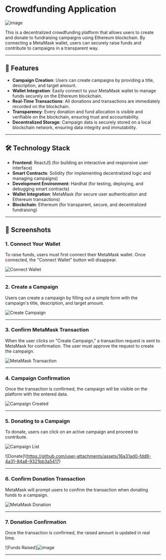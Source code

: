 # Crowdfunding Application

![image](https://github.com/user-attachments/assets/aa416775-68eb-4b61-a4f4-9fc0dbf35acf)


This is a decentralized crowdfunding platform that allows users to create and donate to fundraising campaigns using Ethereum blockchain. By connecting a MetaMask wallet, users can securely raise funds and contribute to campaigns in a transparent way.

---

## 🚀 Features

- **Campaign Creation**: Users can create campaigns by providing a title, description, and target amount.
- **Wallet Integration**: Easily connect to your MetaMask wallet to manage funds securely on the Ethereum blockchain.
- **Real-Time Transactions**: All donations and transactions are immediately recorded on the blockchain.
- **Transparency**: Every donation and fund allocation is visible and verifiable on the blockchain, ensuring trust and accountability.
- **Decentralized Storage**: Campaign data is securely stored on a local blockchain network, ensuring data integrity and immutability.

---

## 🛠️ Technology Stack

- **Frontend**: ReactJS (for building an interactive and responsive user interface)
- **Smart Contracts**: Solidity (for implementing decentralized logic and managing campaigns)
- **Development Environment**: Hardhat (for testing, deploying, and debugging smart contracts)
- **Wallet Integration**: MetaMask (for secure user authentication and Ethereum transactions)
- **Blockchain**: Ethereum (for transparent, secure, and decentralized fundraising)

---

## 📸 Screenshots

### 1. Connect Your Wallet

To raise funds, users must first connect their MetaMask wallet. Once connected, the "Connect Wallet" button will disappear.

![Connect Wallet](https://github.com/user-attachments/assets/9a45f257-308d-4544-b9cb-a9cf1b45bb32)


---

### 2. Create a Campaign

Users can create a campaign by filling out a simple form with the campaign's title, description, and target amount.


![Create Campaign](https://github.com/user-attachments/assets/3ad02ff4-7c60-489c-86f4-06a36d882244)


---

### 3. Confirm MetaMask Transaction

When the user clicks on "Create Campaign," a transaction request is sent to MetaMask for confirmation. The user must approve the request to create the campaign.

![MetaMask Transaction](https://github.com/user-attachments/assets/63d63ba5-1a36-4957-b480-a6d795536164)


---

### 4. Campaign Confirmation

Once the transaction is confirmed, the campaign will be visible on the platform with the entered data.

![Campaign Created](https://github.com/user-attachments/assets/f506179e-b21b-4574-a49a-71f8d248e9c7)


---

### 5. Donating to a Campaign

To donate, users can click on an active campaign and proceed to contribute.

![Campaign List](https://github.com/user-attachments/assets/9db5d447-a5b5-42a7-abfc-6a4dd2104c9d)

![Donate]!(https://github.com/user-attachments/assets/16a31ad0-fdd9-4a31-84a8-9321bb3a5417)


---

### 6. Confirm Donation Transaction

MetaMask will prompt users to confirm the transaction when donating funds to a campaign.

![MetaMask Donation](https://github.com/user-attachments/assets/1ad877a3-5cf1-4a62-b8e9-89004e57073e)


---

### 7. Donation Confirmation

Once the transaction is confirmed, the raised amount is updated in real time.

![Funds Raised]![image](https://github.com/user-attachments/assets/fc629683-81fc-4782-b04f-0c17f818e30e)

---
